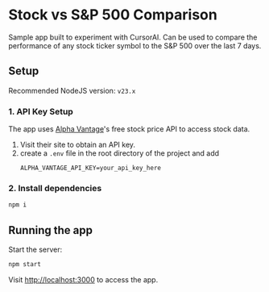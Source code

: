# Stock vs S&P 500 Comparison
Sample app built to experiment with CursorAI. Can be used to compare the performance of any stock ticker symbol to the S&P 500 over the last 7 days.

## Setup
Recommended NodeJS version: `v23.x`

### 1. API Key Setup
The app uses [Alpha Vantage](https://www.alphavantage.co/)'s free stock price API to access stock data.

 1. Visit their site to obtain an API key.
 1. create a `.env` file in the root directory of the project and add
    ```
    ALPHA_VANTAGE_API_KEY=your_api_key_here
    ```
### 2. Install dependencies
```sh
npm i
```

## Running the app

Start the server:
```sh
npm start
```

Visit [http://localhost:3000](http://localhost:3000) to access the app.